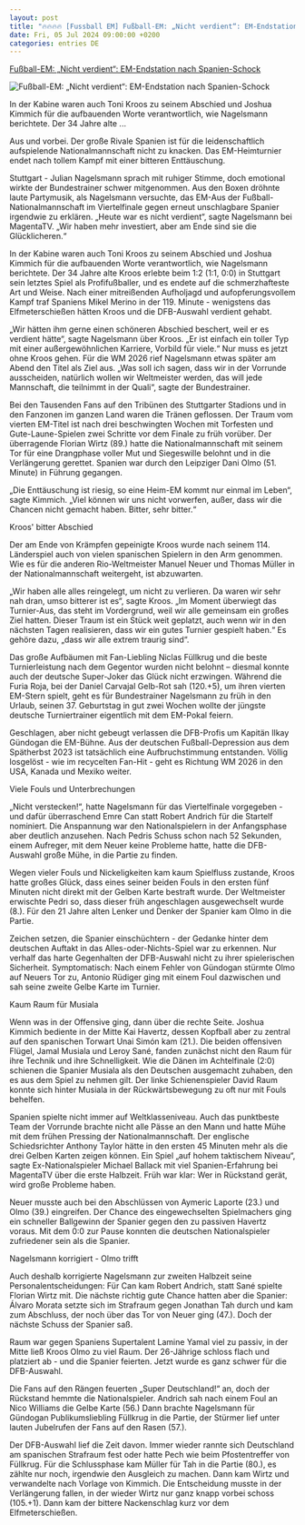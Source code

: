 ```yaml
---
layout: post
title: "🔥🔥🔥🔥 [Fussball EM] Fußball-EM: „Nicht verdient“: EM-Endstation nach Spanien-Schock"
date: Fri, 05 Jul 2024 09:00:00 +0200
categories: entries DE
---
```

[Fußball-EM: „Nicht verdient“: EM-Endstation nach Spanien-Schock](https://www.mz.de/sport/fussball-em/nicht-verdient-em-endstation-nach-spanien-schock-3876103)

![Fußball-EM: „Nicht verdient“: EM-Endstation nach Spanien-Schock](https://bmg-images.forward-publishing.io/2024/07/05/317bc7e7-3411-4f11-b8de-db2a87e80a10.jpeg?rect=0%2C107%2C2048%2C1152&w=1024)

In der Kabine waren auch Toni Kroos zu seinem Abschied und Joshua Kimmich für die aufbauenden Worte verantwortlich, wie Nagelsmann berichtete. Der 34 Jahre alte ...

Aus und vorbei. Der große Rivale Spanien ist für die leidenschaftlich aufspielende Nationalmannschaft nicht zu knacken. Das EM-Heimturnier endet nach tollem Kampf mit einer bitteren Enttäuschung.

Stuttgart - Julian Nagelsmann sprach mit ruhiger Stimme, doch emotional wirkte der Bundestrainer schwer mitgenommen. Aus den Boxen dröhnte laute Partymusik, als Nagelsmann versuchte, das EM-Aus der Fußball-Nationalmannschaft im Viertelfinale gegen erneut unschlagbare Spanier irgendwie zu erklären. „Heute war es nicht verdient“, sagte Nagelsmann bei MagentaTV. „Wir haben mehr investiert, aber am Ende sind sie die Glücklicheren.“

In der Kabine waren auch Toni Kroos zu seinem Abschied und Joshua Kimmich für die aufbauenden Worte verantwortlich, wie Nagelsmann berichtete. Der 34 Jahre alte Kroos erlebte beim 1:2 (1:1, 0:0) in Stuttgart sein letztes Spiel als Profifußballer, und es endete auf die schmerzhafteste Art und Weise. Nach einer mitreißenden Aufholjagd und aufopferungsvollem Kampf traf Spaniens Mikel Merino in der 119. Minute - wenigstens das Elfmeterschießen hätten Kroos und die DFB-Auswahl verdient gehabt.

„Wir hätten ihm gerne einen schöneren Abschied beschert, weil er es verdient hätte“, sagte Nagelsmann über Kroos. „Er ist einfach ein toller Typ mit einer außergewöhnlichen Karriere, Vorbild für viele.“ Nur muss es jetzt ohne Kroos gehen. Für die WM 2026 rief Nagelsmann etwas später am Abend den Titel als Ziel aus. „Was soll ich sagen, dass wir in der Vorrunde ausscheiden, natürlich wollen wir Weltmeister werden, das will jede Mannschaft, die teilnimmt in der Quali“, sagte der Bundestrainer.

Bei den Tausenden Fans auf den Tribünen des Stuttgarter Stadions und in den Fanzonen im ganzen Land waren die Tränen geflossen. Der Traum vom vierten EM-Titel ist nach drei beschwingten Wochen mit Torfesten und Gute-Laune-Spielen zwei Schritte vor dem Finale zu früh vorüber. Der überragende Florian Wirtz (89.) hatte die Nationalmannschaft mit seinem Tor für eine Drangphase voller Mut und Siegeswille belohnt und in die Verlängerung gerettet. Spanien war durch den Leipziger Dani Olmo (51. Minute) in Führung gegangen.

„Die Enttäuschung ist riesig, so eine Heim-EM kommt nur einmal im Leben“, sagte Kimmich. „Viel können wir uns nicht vorwerfen, außer, dass wir die Chancen nicht gemacht haben. Bitter, sehr bitter.“

Kroos' bitter Abschied

Der am Ende von Krämpfen gepeinigte Kroos wurde nach seinem 114. Länderspiel auch von vielen spanischen Spielern in den Arm genommen. Wie es für die anderen Rio-Weltmeister Manuel Neuer und Thomas Müller in der Nationalmannschaft weitergeht, ist abzuwarten.

„Wir haben alle alles reingelegt, um nicht zu verlieren. Da waren wir sehr nah dran, umso bitterer ist es“, sagte Kroos. „Im Moment überwiegt das Turnier-Aus, das steht im Vordergrund, weil wir alle gemeinsam ein großes Ziel hatten. Dieser Traum ist ein Stück weit geplatzt, auch wenn wir in den nächsten Tagen realisieren, dass wir ein gutes Turnier gespielt haben.“ Es gehöre dazu, „dass wir alle extrem traurig sind“.

Das große Aufbäumen mit Fan-Liebling Niclas Füllkrug und die beste Turnierleistung nach dem Gegentor wurden nicht belohnt – diesmal konnte auch der deutsche Super-Joker das Glück nicht erzwingen. Während die Furia Roja, bei der Daniel Carvajal Gelb-Rot sah (120.+5), um ihren vierten EM-Stern spielt, geht es für Bundestrainer Nagelsmann zu früh in den Urlaub, seinen 37. Geburtstag in gut zwei Wochen wollte der jüngste deutsche Turniertrainer eigentlich mit dem EM-Pokal feiern.

Geschlagen, aber nicht gebeugt verlassen die DFB-Profis um Kapitän Ilkay Gündogan die EM-Bühne. Aus der deutschen Fußball-Depression aus dem Spätherbst 2023 ist tatsächlich eine Aufbruchstimmung entstanden. Völlig losgelöst - wie im recycelten Fan-Hit - geht es Richtung WM 2026 in den USA, Kanada und Mexiko weiter.

Viele Fouls und Unterbrechungen

„Nicht verstecken!“, hatte Nagelsmann für das Viertelfinale vorgegeben - und dafür überraschend Emre Can statt Robert Andrich für die Startelf nominiert. Die Anspannung war den Nationalspielern in der Anfangsphase aber deutlich anzusehen. Nach Pedris Schuss schon nach 52 Sekunden, einem Aufreger, mit dem Neuer keine Probleme hatte, hatte die DFB-Auswahl große Mühe, in die Partie zu finden.

Wegen vieler Fouls und Nickeligkeiten kam kaum Spielfluss zustande, Kroos hatte großes Glück, dass eines seiner beiden Fouls in den ersten fünf Minuten nicht direkt mit der Gelben Karte bestraft wurde. Der Weltmeister erwischte Pedri so, dass dieser früh angeschlagen ausgewechselt wurde (8.). Für den 21 Jahre alten Lenker und Denker der Spanier kam Olmo in die Partie.

Zeichen setzen, die Spanier einschüchtern - der Gedanke hinter dem deutschen Auftakt in das Alles-oder-Nichts-Spiel war zu erkennen. Nur verhalf das harte Gegenhalten der DFB-Auswahl nicht zu ihrer spielerischen Sicherheit. Symptomatisch: Nach einem Fehler von Gündogan stürmte Olmo auf Neuers Tor zu, Antonio Rüdiger ging mit einem Foul dazwischen und sah seine zweite Gelbe Karte im Turnier.

Kaum Raum für Musiala

Wenn was in der Offensive ging, dann über die rechte Seite. Joshua Kimmich bediente in der Mitte Kai Havertz, dessen Kopfball aber zu zentral auf den spanischen Torwart Unai Simón kam (21.). Die beiden offensiven Flügel, Jamal Musiala und Leroy Sané, fanden zunächst nicht den Raum für ihre Technik und ihre Schnelligkeit. Wie die Dänen im Achtelfinale (2:0) schienen die Spanier Musiala als den Deutschen ausgemacht zuhaben, den es aus dem Spiel zu nehmen gilt. Der linke Schienenspieler David Raum konnte sich hinter Musiala in der Rückwärtsbewegung zu oft nur mit Fouls behelfen.

Spanien spielte nicht immer auf Weltklasseniveau. Auch das punktbeste Team der Vorrunde brachte nicht alle Pässe an den Mann und hatte Mühe mit dem frühen Pressing der Nationalmannschaft. Der englische Schiedsrichter Anthony Taylor hätte in den ersten 45 Minuten mehr als die drei Gelben Karten zeigen können. Ein Spiel „auf hohem taktischem Niveau“, sagte Ex-Nationalspieler Michael Ballack mit viel Spanien-Erfahrung bei MagentaTV über die erste Halbzeit. Früh war klar: Wer in Rückstand gerät, wird große Probleme haben.

Neuer musste auch bei den Abschlüssen von Aymeric Laporte (23.) und Olmo (39.) eingreifen. Der Chance des eingewechselten Spielmachers ging ein schneller Ballgewinn der Spanier gegen den zu passiven Havertz voraus. Mit dem 0:0 zur Pause konnten die deutschen Nationalspieler zufriedener sein als die Spanier.

Nagelsmann korrigiert - Olmo trifft

Auch deshalb korrigierte Nagelsmann zur zweiten Halbzeit seine Personalentscheidungen: Für Can kam Robert Andrich, statt Sané spielte Florian Wirtz mit. Die nächste richtig gute Chance hatten aber die Spanier: Álvaro Morata setzte sich im Strafraum gegen Jonathan Tah durch und kam zum Abschluss, der noch über das Tor von Neuer ging (47.). Doch der nächste Schuss der Spanier saß.

Raum war gegen Spaniens Supertalent Lamine Yamal viel zu passiv, in der Mitte ließ Kroos Olmo zu viel Raum. Der 26-Jährige schloss flach und platziert ab - und die Spanier feierten. Jetzt wurde es ganz schwer für die DFB-Auswahl.

Die Fans auf den Rängen feuerten „Super Deutschland!“ an, doch der Rückstand hemmte die Nationalspieler. Andrich sah nach einem Foul an Nico Williams die Gelbe Karte (56.) Dann brachte Nagelsmann für Gündogan Publikumsliebling Füllkrug in die Partie, der Stürmer lief unter lauten Jubelrufen der Fans auf den Rasen (57.).

Der DFB-Auswahl lief die Zeit davon. Immer wieder rannte sich Deutschland am spanischen Strafraum fest oder hatte Pech wie beim Pfostentreffer von Füllkrug. Für die Schlussphase kam Müller für Tah in die Partie (80.), es zählte nur noch, irgendwie den Ausgleich zu machen. Dann kam Wirtz und verwandelte nach Vorlage von Kimmich. Die Entscheidung musste in der Verlängerung fallen, in der wieder Wirtz nur ganz knapp vorbei schoss (105.+1). Dann kam der bittere Nackenschlag kurz vor dem Elfmeterschießen.

